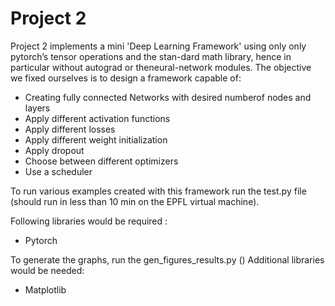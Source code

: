 # Project 2

Project 2 implements a mini 'Deep Learning Framework' using only only pytorch’s tensor operations and the stan-dard math library, hence in particular without autograd or theneural-network modules.
The objective we fixed ourselves is to design a framework capable of:
- Creating fully connected Networks with desired numberof nodes and layers
- Apply different activation functions
- Apply different losses
- Apply different weight initialization
- Apply dropout
- Choose between different optimizers
- Use a scheduler 

To run various examples created with this framework run the test.py file (should run in less than 10 min on the EPFL virtual machine).

Following libraries would be required :
- Pytorch

To generate the graphs, run the gen_figures_results.py ()
Additional libraries would be needed:
- Matplotlib
